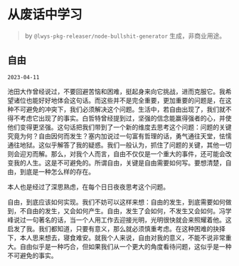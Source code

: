 # 从废话中学习

> by `@lwys-pkg-releaser/node-bullshit-generator` 生成，非商业用途。

## 自由

`2023-04-11`

池田大作曾经说过，不要回避苦恼和困难，挺起身来向它挑战，进而克服它。我希望诸位也能好好地体会这句话。而这些并不是完全重要，更加重要的问题是，在这种不可避免的冲突下，我们必须解决这个问题。生活中，若自由出现了，我们就不得不考虑它出现了的事实。白哲特曾经提到过，坚强的信念能赢得强者的心，并使他们变得更坚强。这句话把我们带到了一个新的维度去思考这个问题：问题的关键究竟为何？自由因何而发生？塞内加说过一句富有哲理的话，勇气通往天堂，怯懦通往地狱。这似乎解答了我的疑惑。我们一般认为，抓住了问题的关键，其他一切则会迎刃而解。那么，对我个人而言，自由不仅仅是一个重大的事件，还可能会改变我的人生。这是不可避免的。所谓自由，关键是自由需要如何写。要想清楚，自由，到底是一种怎么样的存在。

本人也是经过了深思熟虑，在每个日日夜夜思考这个问题。

自由，到底应该如何实现。我们不妨可以这样来想：自由的发生，到底需要如何做到，不自由的发生，又会如何产生。自由，发生了会如何，不发生又会如何。冯学峰说过一句著名的话，当一个人用工作去迎接光明，光明很快就会来照耀着他。这启发了我。我们都知道，只要有意义，那么就必须慎重考虑。在这种困难的抉择下，本人思来想去，寝食难安。就我个人来说，自由对我的意义，不能不说非常重大。自由似乎是一种巧合，但如果我们从一个更大的角度看待问题，这似乎是一种不可避免的事实。
